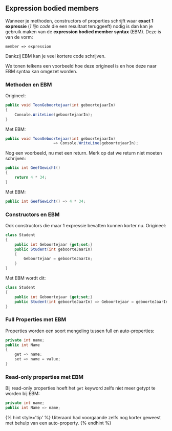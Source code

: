 ## Expression bodied members

Wanneer je methoden, constructors of properties schrijft waar **exact 1 expressie** (*1 lijn code* die een resultaat teruggeeft) nodig is dan kan je gebruik maken van de **expression bodied member syntax** (EBM). Deze is van de vorm:


```text
member => expression
```

Dankzij EBM kan je veel kortere code schrijven.

We tonen telkens een voorbeeld hoe deze origineel is en hoe deze naar EBM syntax kan omgezet worden.

### Methoden en EBM

Origineel:

```csharp
public void ToonGeboortejaar(int geboortejaarIn)
{
    Console.WriteLine(geboortejaarIn);
}
```

Met EBM:

```csharp
public void ToonGeboortejaar(int geboortejaarIn)
                     => Console.WriteLine(geboortejaarIn);
```

Nog een voorbeeld, nu met een return. Merk op dat we return niet moeten schrijven:

```csharp
public int GeefGewicht()
{
    return 4 * 34;
}
```

Met EBM:


```csharp
public int GeefGewicht() => 4 * 34;
```



### Constructors en EBM
Ook constructors die maar 1 expressie bevatten kunnen korter nu. Origineel:
```csharp
class Student
{
    public int Geboortejaar {get;set;}
    public Student(int geboorteJaarIn)
    {
        Geboortejaar = geboorteJaarIn;
    }
}
```

Met EBM wordt dit:
```csharp
class Student
{
    public int Geboortejaar {get;set;}
    public Student(int geboorteJaarIn) => Geboortejaar = geboorteJaarIn;
}
```

### Full Properties met EBM
Properties worden een soort mengeling tussen full en auto-properties:

```csharp
private int name;
public int Name
{
    get => name;
    set => name = value;
}
```


### Read-only properties met EBM
Bij read-only properties hoeft het ``get`` keyword zelfs niet meer getypt te worden bij EBM:

```csharp
private int name;
public int Name => name;
```

{% hint style='tip' %}
Uiteraard had voorgaande zelfs nog korter geweest met behulp van een auto-property.
{% endhint %}
